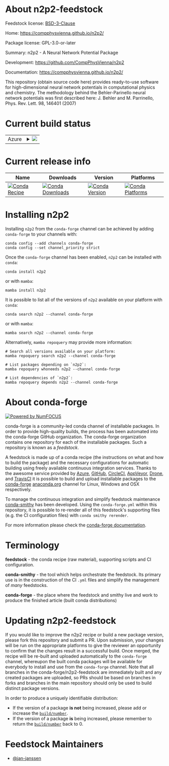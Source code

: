 About n2p2-feedstock
====================

Feedstock license: [BSD-3-Clause](https://github.com/conda-forge/n2p2-feedstock/blob/main/LICENSE.txt)

Home: https://compphysvienna.github.io/n2p2/

Package license: GPL-3.0-or-later

Summary: n2p2 - A Neural Network Potential Package

Development: https://github.com/CompPhysVienna/n2p2

Documentation: https://compphysvienna.github.io/n2p2/

This repository (obtain source code here) provides ready-to-use
software for high-dimensional neural network potentials in
computational physics and chemistry. The methodology behind the
Behler-Parinello neural network potentials was first described here:
J. Behler and M. Parrinello, Phys. Rev. Lett. 98, 146401 (2007)


Current build status
====================


<table>
    
  <tr>
    <td>Azure</td>
    <td>
      <details>
        <summary>
          <a href="https://dev.azure.com/conda-forge/feedstock-builds/_build/latest?definitionId=11884&branchName=main">
            <img src="https://dev.azure.com/conda-forge/feedstock-builds/_apis/build/status/n2p2-feedstock?branchName=main">
          </a>
        </summary>
        <table>
          <thead><tr><th>Variant</th><th>Status</th></tr></thead>
          <tbody><tr>
              <td>linux_64_mpimpichpython3.10.____cpython</td>
              <td>
                <a href="https://dev.azure.com/conda-forge/feedstock-builds/_build/latest?definitionId=11884&branchName=main">
                  <img src="https://dev.azure.com/conda-forge/feedstock-builds/_apis/build/status/n2p2-feedstock?branchName=main&jobName=linux&configuration=linux%20linux_64_mpimpichpython3.10.____cpython" alt="variant">
                </a>
              </td>
            </tr><tr>
              <td>linux_64_mpimpichpython3.11.____cpython</td>
              <td>
                <a href="https://dev.azure.com/conda-forge/feedstock-builds/_build/latest?definitionId=11884&branchName=main">
                  <img src="https://dev.azure.com/conda-forge/feedstock-builds/_apis/build/status/n2p2-feedstock?branchName=main&jobName=linux&configuration=linux%20linux_64_mpimpichpython3.11.____cpython" alt="variant">
                </a>
              </td>
            </tr><tr>
              <td>linux_64_mpimpichpython3.12.____cpython</td>
              <td>
                <a href="https://dev.azure.com/conda-forge/feedstock-builds/_build/latest?definitionId=11884&branchName=main">
                  <img src="https://dev.azure.com/conda-forge/feedstock-builds/_apis/build/status/n2p2-feedstock?branchName=main&jobName=linux&configuration=linux%20linux_64_mpimpichpython3.12.____cpython" alt="variant">
                </a>
              </td>
            </tr><tr>
              <td>linux_64_mpimpichpython3.13.____cp313</td>
              <td>
                <a href="https://dev.azure.com/conda-forge/feedstock-builds/_build/latest?definitionId=11884&branchName=main">
                  <img src="https://dev.azure.com/conda-forge/feedstock-builds/_apis/build/status/n2p2-feedstock?branchName=main&jobName=linux&configuration=linux%20linux_64_mpimpichpython3.13.____cp313" alt="variant">
                </a>
              </td>
            </tr><tr>
              <td>linux_64_mpimpichpython3.9.____cpython</td>
              <td>
                <a href="https://dev.azure.com/conda-forge/feedstock-builds/_build/latest?definitionId=11884&branchName=main">
                  <img src="https://dev.azure.com/conda-forge/feedstock-builds/_apis/build/status/n2p2-feedstock?branchName=main&jobName=linux&configuration=linux%20linux_64_mpimpichpython3.9.____cpython" alt="variant">
                </a>
              </td>
            </tr><tr>
              <td>linux_64_mpinompipython3.10.____cpython</td>
              <td>
                <a href="https://dev.azure.com/conda-forge/feedstock-builds/_build/latest?definitionId=11884&branchName=main">
                  <img src="https://dev.azure.com/conda-forge/feedstock-builds/_apis/build/status/n2p2-feedstock?branchName=main&jobName=linux&configuration=linux%20linux_64_mpinompipython3.10.____cpython" alt="variant">
                </a>
              </td>
            </tr><tr>
              <td>linux_64_mpinompipython3.11.____cpython</td>
              <td>
                <a href="https://dev.azure.com/conda-forge/feedstock-builds/_build/latest?definitionId=11884&branchName=main">
                  <img src="https://dev.azure.com/conda-forge/feedstock-builds/_apis/build/status/n2p2-feedstock?branchName=main&jobName=linux&configuration=linux%20linux_64_mpinompipython3.11.____cpython" alt="variant">
                </a>
              </td>
            </tr><tr>
              <td>linux_64_mpinompipython3.12.____cpython</td>
              <td>
                <a href="https://dev.azure.com/conda-forge/feedstock-builds/_build/latest?definitionId=11884&branchName=main">
                  <img src="https://dev.azure.com/conda-forge/feedstock-builds/_apis/build/status/n2p2-feedstock?branchName=main&jobName=linux&configuration=linux%20linux_64_mpinompipython3.12.____cpython" alt="variant">
                </a>
              </td>
            </tr><tr>
              <td>linux_64_mpinompipython3.13.____cp313</td>
              <td>
                <a href="https://dev.azure.com/conda-forge/feedstock-builds/_build/latest?definitionId=11884&branchName=main">
                  <img src="https://dev.azure.com/conda-forge/feedstock-builds/_apis/build/status/n2p2-feedstock?branchName=main&jobName=linux&configuration=linux%20linux_64_mpinompipython3.13.____cp313" alt="variant">
                </a>
              </td>
            </tr><tr>
              <td>linux_64_mpinompipython3.9.____cpython</td>
              <td>
                <a href="https://dev.azure.com/conda-forge/feedstock-builds/_build/latest?definitionId=11884&branchName=main">
                  <img src="https://dev.azure.com/conda-forge/feedstock-builds/_apis/build/status/n2p2-feedstock?branchName=main&jobName=linux&configuration=linux%20linux_64_mpinompipython3.9.____cpython" alt="variant">
                </a>
              </td>
            </tr><tr>
              <td>linux_64_mpiopenmpipython3.10.____cpython</td>
              <td>
                <a href="https://dev.azure.com/conda-forge/feedstock-builds/_build/latest?definitionId=11884&branchName=main">
                  <img src="https://dev.azure.com/conda-forge/feedstock-builds/_apis/build/status/n2p2-feedstock?branchName=main&jobName=linux&configuration=linux%20linux_64_mpiopenmpipython3.10.____cpython" alt="variant">
                </a>
              </td>
            </tr><tr>
              <td>linux_64_mpiopenmpipython3.11.____cpython</td>
              <td>
                <a href="https://dev.azure.com/conda-forge/feedstock-builds/_build/latest?definitionId=11884&branchName=main">
                  <img src="https://dev.azure.com/conda-forge/feedstock-builds/_apis/build/status/n2p2-feedstock?branchName=main&jobName=linux&configuration=linux%20linux_64_mpiopenmpipython3.11.____cpython" alt="variant">
                </a>
              </td>
            </tr><tr>
              <td>linux_64_mpiopenmpipython3.12.____cpython</td>
              <td>
                <a href="https://dev.azure.com/conda-forge/feedstock-builds/_build/latest?definitionId=11884&branchName=main">
                  <img src="https://dev.azure.com/conda-forge/feedstock-builds/_apis/build/status/n2p2-feedstock?branchName=main&jobName=linux&configuration=linux%20linux_64_mpiopenmpipython3.12.____cpython" alt="variant">
                </a>
              </td>
            </tr><tr>
              <td>linux_64_mpiopenmpipython3.13.____cp313</td>
              <td>
                <a href="https://dev.azure.com/conda-forge/feedstock-builds/_build/latest?definitionId=11884&branchName=main">
                  <img src="https://dev.azure.com/conda-forge/feedstock-builds/_apis/build/status/n2p2-feedstock?branchName=main&jobName=linux&configuration=linux%20linux_64_mpiopenmpipython3.13.____cp313" alt="variant">
                </a>
              </td>
            </tr><tr>
              <td>linux_64_mpiopenmpipython3.9.____cpython</td>
              <td>
                <a href="https://dev.azure.com/conda-forge/feedstock-builds/_build/latest?definitionId=11884&branchName=main">
                  <img src="https://dev.azure.com/conda-forge/feedstock-builds/_apis/build/status/n2p2-feedstock?branchName=main&jobName=linux&configuration=linux%20linux_64_mpiopenmpipython3.9.____cpython" alt="variant">
                </a>
              </td>
            </tr>
          </tbody>
        </table>
      </details>
    </td>
  </tr>
</table>

Current release info
====================

| Name | Downloads | Version | Platforms |
| --- | --- | --- | --- |
| [![Conda Recipe](https://img.shields.io/badge/recipe-n2p2-green.svg)](https://anaconda.org/conda-forge/n2p2) | [![Conda Downloads](https://img.shields.io/conda/dn/conda-forge/n2p2.svg)](https://anaconda.org/conda-forge/n2p2) | [![Conda Version](https://img.shields.io/conda/vn/conda-forge/n2p2.svg)](https://anaconda.org/conda-forge/n2p2) | [![Conda Platforms](https://img.shields.io/conda/pn/conda-forge/n2p2.svg)](https://anaconda.org/conda-forge/n2p2) |

Installing n2p2
===============

Installing `n2p2` from the `conda-forge` channel can be achieved by adding `conda-forge` to your channels with:

```
conda config --add channels conda-forge
conda config --set channel_priority strict
```

Once the `conda-forge` channel has been enabled, `n2p2` can be installed with `conda`:

```
conda install n2p2
```

or with `mamba`:

```
mamba install n2p2
```

It is possible to list all of the versions of `n2p2` available on your platform with `conda`:

```
conda search n2p2 --channel conda-forge
```

or with `mamba`:

```
mamba search n2p2 --channel conda-forge
```

Alternatively, `mamba repoquery` may provide more information:

```
# Search all versions available on your platform:
mamba repoquery search n2p2 --channel conda-forge

# List packages depending on `n2p2`:
mamba repoquery whoneeds n2p2 --channel conda-forge

# List dependencies of `n2p2`:
mamba repoquery depends n2p2 --channel conda-forge
```


About conda-forge
=================

[![Powered by
NumFOCUS](https://img.shields.io/badge/powered%20by-NumFOCUS-orange.svg?style=flat&colorA=E1523D&colorB=007D8A)](https://numfocus.org)

conda-forge is a community-led conda channel of installable packages.
In order to provide high-quality builds, the process has been automated into the
conda-forge GitHub organization. The conda-forge organization contains one repository
for each of the installable packages. Such a repository is known as a *feedstock*.

A feedstock is made up of a conda recipe (the instructions on what and how to build
the package) and the necessary configurations for automatic building using freely
available continuous integration services. Thanks to the awesome service provided by
[Azure](https://azure.microsoft.com/en-us/services/devops/), [GitHub](https://github.com/),
[CircleCI](https://circleci.com/), [AppVeyor](https://www.appveyor.com/),
[Drone](https://cloud.drone.io/welcome), and [TravisCI](https://travis-ci.com/)
it is possible to build and upload installable packages to the
[conda-forge](https://anaconda.org/conda-forge) [anaconda.org](https://anaconda.org/)
channel for Linux, Windows and OSX respectively.

To manage the continuous integration and simplify feedstock maintenance
[conda-smithy](https://github.com/conda-forge/conda-smithy) has been developed.
Using the ``conda-forge.yml`` within this repository, it is possible to re-render all of
this feedstock's supporting files (e.g. the CI configuration files) with ``conda smithy rerender``.

For more information please check the [conda-forge documentation](https://conda-forge.org/docs/).

Terminology
===========

**feedstock** - the conda recipe (raw material), supporting scripts and CI configuration.

**conda-smithy** - the tool which helps orchestrate the feedstock.
                   Its primary use is in the construction of the CI ``.yml`` files
                   and simplify the management of *many* feedstocks.

**conda-forge** - the place where the feedstock and smithy live and work to
                  produce the finished article (built conda distributions)


Updating n2p2-feedstock
=======================

If you would like to improve the n2p2 recipe or build a new
package version, please fork this repository and submit a PR. Upon submission,
your changes will be run on the appropriate platforms to give the reviewer an
opportunity to confirm that the changes result in a successful build. Once
merged, the recipe will be re-built and uploaded automatically to the
`conda-forge` channel, whereupon the built conda packages will be available for
everybody to install and use from the `conda-forge` channel.
Note that all branches in the conda-forge/n2p2-feedstock are
immediately built and any created packages are uploaded, so PRs should be based
on branches in forks and branches in the main repository should only be used to
build distinct package versions.

In order to produce a uniquely identifiable distribution:
 * If the version of a package **is not** being increased, please add or increase
   the [``build/number``](https://docs.conda.io/projects/conda-build/en/latest/resources/define-metadata.html#build-number-and-string).
 * If the version of a package **is** being increased, please remember to return
   the [``build/number``](https://docs.conda.io/projects/conda-build/en/latest/resources/define-metadata.html#build-number-and-string)
   back to 0.

Feedstock Maintainers
=====================

* [@jan-janssen](https://github.com/jan-janssen/)

